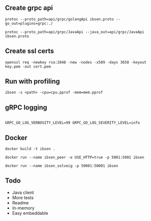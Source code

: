 ## Create grpc api

```shell script
protoc --proto_path=api/grpc/golangApi ibsen.proto --go_out=plugins=grpc:./

protoc --proto_path=api/grpc/JavaApi --java_out=api/grpc/JavaApi ibsen.proto
```

## Create ssl certs

```shell script
openssl req -newkey rsa:2048 -new -nodes -x509 -days 3650 -keyout key.pem -out cert.pem
```

## Run with profiling

```shell script
ibsen -s <path> -cpu=cpu.pprof -mem=mem.pprof
```

## gRPC logging
```shell script

GRPC_GO_LOG_VERBOSITY_LEVEL=99 GRPC_GO_LOG_SEVERITY_LEVEL=info 

```

## Docker 

```shell script
docker build -t ibsen .

```

```shell script
docker run --name ibsen_peer -e USE_HTTP=true -p 5001:5001 ibsen

```

```shell script
docker run --name ibsen_solveig -p 50001:50001 ibsen

```


## Todo

* Java client
* More tests
* Readme
* In-memory 
* Easy embeddable
